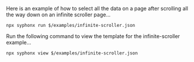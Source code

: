 Here is an example of how to select all the data on a page after scrolling all the way down on an infinite scroller page...
```
npx syphonx run $/examples/infinite-scroller.json
```

Run the following command to view the template for the infinite-scroller example...
```
npx syphonx view $/examples/infinite-scroller.json
```
